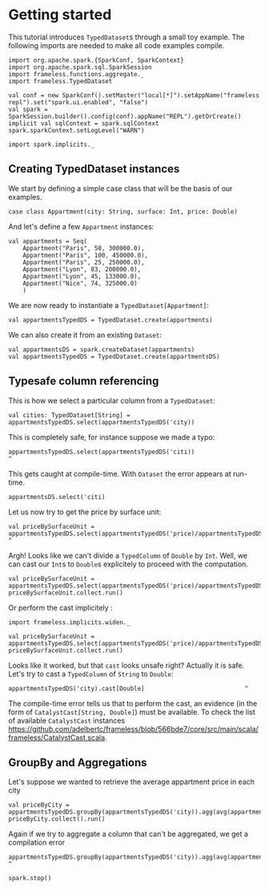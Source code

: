 # Getting started
This tutorial introduces `TypedDataset`s through a small toy example.
The following imports are needed to make all code examples compile.
```tut:book
import org.apache.spark.{SparkConf, SparkContext}
import org.apache.spark.sql.SparkSession
import frameless.functions.aggregate._
import frameless.TypedDataset

val conf = new SparkConf().setMaster("local[*]").setAppName("frameless repl").set("spark.ui.enabled", "false")
val spark = SparkSession.builder().config(conf).appName("REPL").getOrCreate()
implicit val sqlContext = spark.sqlContext
spark.sparkContext.setLogLevel("WARN")

import spark.implicits._
``` 
## Creating TypedDataset instances
We start by defining a simple case class that will be the basis of our examples.
```tut:book
case class Appartment(city: String, surface: Int, price: Double)
``` 
And let's define a few `Appartment` instances:
```tut:book
val appartments = Seq(
    Appartment("Paris", 50, 300000.0),
    Appartment("Paris", 100, 450000.0),
    Appartment("Paris", 25, 250000.0),
    Appartment("Lyon", 83, 200000.0),
    Appartment("Lyon", 45, 133000.0),
    Appartment("Nice", 74, 325000.0)
    )
```
We are now ready to instantiate a `TypedDataset[Appartment]`:
```tut:book
val appartmentsTypedDS = TypedDataset.create(appartments)
```
We can also create it from an existing `Dataset`:
```tut:book
val appartmentsDS = spark.createDataset(appartments)
val appartmentsTypedDS = TypedDataset.create(appartmentsDS)
```
## Typesafe column referencing
This is how we select a particular column from a `TypedDataset`: 
```tut:book
val cities: TypedDataset[String] = appartmentsTypedDS.select(appartmentsTypedDS('city))
```
This is completely safe, for instance suppose we made a typo:
```tut:book:fail
appartmentsTypedDS.select(appartmentsTypedDS('citi))                                          ^
```
This gets caught at compile-time.
With `Dataset` the error appears at run-time.
```tut:book:fail
appartmentsDS.select('citi)
``` 
Let us now try to get the price by surface unit: 
```tut:book:fail
val priceBySurfaceUnit = appartmentsTypedDS.select(appartmentsTypedDS('price)/appartmentsTypedDS('surface))                                                                          ^
```
Argh! Looks like we can't divide a `TypedColumn` of `Double` by `Int`. 
Well, we can cast our `Int`s to `Double`s explicitely to proceed with the computation.
```tut:book
val priceBySurfaceUnit = appartmentsTypedDS.select(appartmentsTypedDS('price)/appartmentsTypedDS('surface).cast[Double])
priceBySurfaceUnit.collect.run()
``` 
Or perform the cast implicitely :
```tut:book
import frameless.implicits.widen._

val priceBySurfaceUnit = appartmentsTypedDS.select(appartmentsTypedDS('price)/appartmentsTypedDS('surface))
priceBySurfaceUnit.collect.run()
``` 
Looks like it worked, but that `cast` looks unsafe right? Actually it is safe.
Let's try to cast a `TypedColumn` of `String` to `Double`: 
```tut:book:fail
appartmentsTypedDS('city).cast[Double]                            ^
``` 
The compile-time error tells us that to perform the cast, an evidence (in the form of `CatalystCast[String, Double]`) must be available.
To check the list of available `CatalystCast` instances https://github.com/adelbertc/frameless/blob/566bde7/core/src/main/scala/frameless/CatalystCast.scala. 
## GroupBy and Aggregations
Let's suppose we wanted to retrieve the average appartment price in each city
```tut:book
val priceByCity = appartmentsTypedDS.groupBy(appartmentsTypedDS('city)).agg(avg(appartmentsTypedDS('price)))
priceByCity.collect().run()
``` 
Again if we try to aggregate a column that can't be aggregated, we get a compilation error
```tut:book:fail
appartmentsTypedDS.groupBy(appartmentsTypedDS('city)).agg(avg(appartmentsTypedDS('city)))                                                         ^
```
```tut:invisible
spark.stop()
``` 

